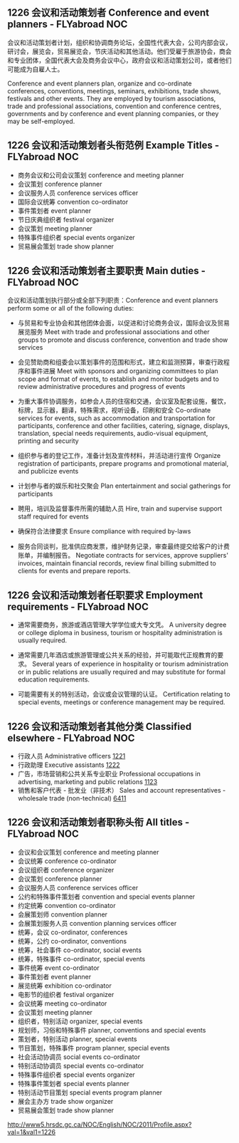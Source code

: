 ## 1226 会议和活动策划者 Conference and event planners - FLYabroad NOC

会议和活动策划者计划，组织和协调商务论坛，全国性代表大会，公司内部会议，研讨会，展览会，贸易展览会，节庆活动和其他活动。他们受雇于旅游协会，商会和专业团体，全国代表大会及商务会议中心，政府会议和活动策划公司，或者他们可能成为自雇人士。

Conference and event planners plan, organize and co-ordinate conferences, conventions, meetings, seminars, exhibitions, trade shows, festivals and other events. They are employed by tourism associations, trade and professional associations, convention and conference centres, governments and by conference and event planning companies, or they may be self-employed.

## 1226 会议和活动策划者头衔范例 Example Titles - FLYabroad NOC

* 商务会议和公司会议策划 conference and meeting planner
* 会议策划 conference planner
* 会议服务人员 conference services officer
* 国际会议统筹 convention co-ordinator
* 事件策划者 event planner
* 节日庆典组织者 festival organizer
* 会议策划 meeting planner
* 特殊事件组织者 special events organizer
* 贸易展会策划 trade show planner

## 1226 会议和活动策划者主要职责 Main duties - FLYabroad NOC

会议和活动策划执行部分或全部下列职责：Conference and event planners perform some or all of the following duties:

* 与贸易和专业协会和其他团体会面，以促进和讨论商务会议，国际会议及贸易展览服务
Meet with trade and professional associations and other groups to promote and discuss conference, convention and trade show services

* 会见赞助商和组委会以策划事件的范围和形式，建立和监测预算，审查行政程序和事​​件进展
Meet with sponsors and organizing committees to plan scope and format of events, to establish and monitor budgets and to review administrative procedures and progress of events

* 为重大事件协调服务，如参会人员的住宿和交通，会议室及配套设施，餐饮，标牌，显示器，翻译，特殊需求，视听设备，印刷和安全
Co-ordinate services for events, such as accommodation and transportation for participants, conference and other facilities, catering, signage, displays, translation, special needs requirements, audio-visual equipment, printing and security

* 组织参与者的登记工作，准备计划及宣传材料，并活动进行宣传
Organize registration of participants, prepare programs and promotional material, and publicize events

* 计划参与者的娱乐和社交聚会
Plan entertainment and social gatherings for participants

* 聘用，培训及监督事件所需的辅助人员
Hire, train and supervise support staff required for events

* 确保符合法律要求
Ensure compliance with required by-laws

* 服务合同谈判，批准供应商发票，维护财务记录，审查最终提交给客户的计费账单，并编制报告。
Negotiate contracts for services, approve suppliers' invoices, maintain financial records, review final billing submitted to clients for events and prepare reports.

## 1226 会议和活动策划者任职要求 Employment requirements - FLYabroad NOC

* 通常需要商务，旅游或酒店管理大学学位或大专文凭。
A university degree or college diploma in business, tourism or hospitality administration is usually required.

* 通常需要几年酒店或旅游管理或公共关系的经验，并可能取代正规教育的要求。
Several years of experience in hospitality or tourism administration or in public relations are usually required and may substitute for formal education requirements.

* 可能需要有关的特别活动，会议或会议管理的认证。
Certification relating to special events, meetings or conference management may be required.

## 1226 会议和活动策划者其他分类 Classified elsewhere - FLYabroad NOC

* 行政人员 Administrative officers [1221](1221)
* 行政助理 Executive assistants [1222](1222)
* 广告，市场营销和公共关系专业职业 Professional occupations in advertising, marketing and public relations [1123](1123)
* 销售和客户代表 - 批发业（非技术） Sales and account representatives - wholesale trade (non-technical) [6411](6411)

## 1226 会议和活动策划者职称头衔 All titles - FLYabroad NOC

* 会议和会议策划 conference and meeting planner
* 会议统筹 conference co-ordinator
* 会议组织者 conference organizer
* 会议策划 conference planner
* 会议服务人员 conference services officer
* 公约和特殊事件策划者 convention and special events planner
* 约定统筹 convention co-ordinator
* 会展策划师 convention planner
* 会展策划服务人员 convention planning services officer
* 统筹，会议 co-ordinator, conferences
* 统筹，公约 co-ordinator, conventions
* 统筹，社会事件 co-ordinator, social events
* 统筹，特殊事件 co-ordinator, special events
* 事件统筹 event co-ordinator
* 事件策划者 event planner
* 展览统筹 exhibition co-ordinator
* 电影节的组织者 festival organizer
* 会议统筹 meeting co-ordinator
* 会议策划 meeting planner
* 组织者，特别活动 organizer, special events
* 规划师，习俗和特殊事件 planner, conventions and special events
* 策划者，特别活动 planner, special events
* 节目策划，特殊事件 program planner, special events
* 社会活动协调员 social events co-ordinator
* 特别活动协调员 special events co-ordinator
* 特殊事件组织者 special events organizer
* 特殊事件策划者 special events planner
* 特别活动节目策划 special events program planner
* 展会主办方 trade show organizer
* 贸易展会策划 trade show planner

http://www5.hrsdc.gc.ca/NOC/English/NOC/2011/Profile.aspx?val=1&val1=1226